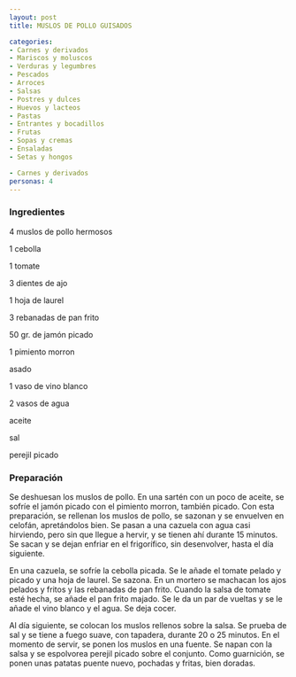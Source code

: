 ```yaml
---
layout: post
title: MUSLOS DE POLLO GUISADOS

categories:
- Carnes y derivados
- Mariscos y moluscos
- Verduras y legumbres
- Pescados
- Arroces
- Salsas
- Postres y dulces
- Huevos y lacteos
- Pastas
- Entrantes y bocadillos
- Frutas
- Sopas y cremas
- Ensaladas
- Setas y hongos

- Carnes y derivados
personas: 4 
---
```


<h3>Ingredientes</h3>
4 muslos de pollo hermosos

1 cebolla

1 tomate

3 dientes de ajo

1 hoja de laurel

3 rebanadas de pan frito

50 gr. de jamón picado

1 pimiento morron

asado

1 vaso de vino blanco

2 vasos de agua

aceite

sal

perejil picado

<h3>Preparación</h3>
Se deshuesan los muslos de pollo. En una sartén con un poco de aceite, se sofríe el jamón picado con el pimiento morron, también picado. Con esta preparación, se rellenan los muslos de pollo, se sazonan y se envuelven en celofán, apretándolos bien. Se pasan a una cazuela con agua casi hirviendo, pero sin que llegue a hervir, y se tienen ahí durante 15 minutos. Se sacan y se dejan enfriar en el frigorífico, sin desenvolver, hasta el día siguiente.

En una cazuela, se sofríe la cebolla picada. Se le añade el tomate pelado y picado y una hoja de laurel. Se sazona. En un mortero se machacan los ajos pelados y fritos y las rebanadas de pan frito. Cuando la salsa de tomate esté hecha, se añade el pan frito majado. Se le da un par de vueltas y se le añade el vino blanco y el agua. Se deja cocer.

Al día siguiente, se colocan los muslos rellenos sobre la salsa. Se prueba de sal y se tiene a fuego suave, con tapadera, durante 20 o 25 minutos. En el momento de servir, se ponen los muslos en una fuente. Se napan con la salsa y se espolvorea perejil picado sobre el conjunto. Como guarnición, se ponen unas patatas puente nuevo, pochadas y fritas, bien doradas.


